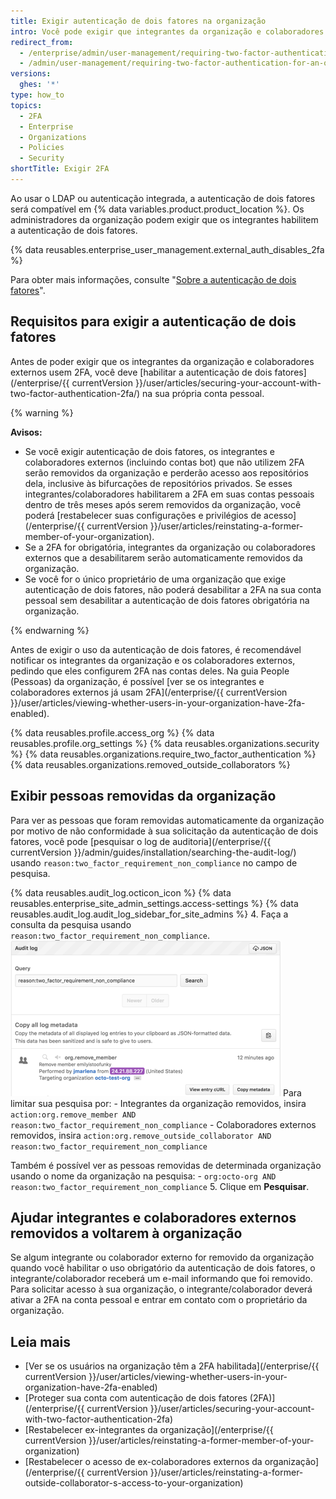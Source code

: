 ```yaml
---
title: Exigir autenticação de dois fatores na organização
intro: Você pode exigir que integrantes da organização e colaboradores externos habilitem a autenticação de dois fatores em suas contas pessoais para dificultar o acesso de elementos mal-intencionados a repositórios e configurações da organização.
redirect_from:
  - /enterprise/admin/user-management/requiring-two-factor-authentication-for-an-organization
  - /admin/user-management/requiring-two-factor-authentication-for-an-organization
versions:
  ghes: '*'
type: how_to
topics:
  - 2FA
  - Enterprise
  - Organizations
  - Policies
  - Security
shortTitle: Exigir 2FA
---
```


Ao usar o LDAP ou autenticação integrada, a autenticação de dois fatores será compatível em {% data variables.product.product_location %}. Os administradores da organização podem exigir que os integrantes habilitem a autenticação de dois fatores.

{% data reusables.enterprise_user_management.external_auth_disables_2fa %}

Para obter mais informações, consulte "[Sobre a autenticação de dois fatores](/github/authenticating-to-github/about-two-factor-authentication)".

## Requisitos para exigir a autenticação de dois fatores

Antes de poder exigir que os integrantes da organização e colaboradores externos usem 2FA, você deve [habilitar a autenticação de dois fatores](/enterprise/{{ currentVersion }}/user/articles/securing-your-account-with-two-factor-authentication-2fa/) na sua própria conta pessoal.

{% warning %}

**Avisos:**

- Se você exigir autenticação de dois fatores, os integrantes e colaboradores externos (incluindo contas bot) que não utilizem 2FA serão removidos da organização e perderão acesso aos repositórios dela, inclusive às bifurcações de repositórios privados. Se esses integrantes/colaboradores habilitarem a 2FA em suas contas pessoais dentro de três meses após serem removidos da organização, você poderá [restabelecer suas configurações e privilégios de acesso](/enterprise/{{ currentVersion }}/user/articles/reinstating-a-former-member-of-your-organization).
- Se a 2FA for obrigatória, integrantes da organização ou colaboradores externos que a desabilitarem serão automaticamente removidos da organização.
- Se você for o único proprietário de uma organização que exige autenticação de dois fatores, não poderá desabilitar a 2FA na sua conta pessoal sem desabilitar a autenticação de dois fatores obrigatória na organização.

{% endwarning %}

Antes de exigir o uso da autenticação de dois fatores, é recomendável notificar os integrantes da organização e os colaboradores externos, pedindo que eles configurem 2FA nas contas deles. Na guia People (Pessoas) da organização, é possível [ver se os integrantes e colaboradores externos já usam 2FA](/enterprise/{{ currentVersion }}/user/articles/viewing-whether-users-in-your-organization-have-2fa-enabled).

{% data reusables.profile.access_org %}
{% data reusables.profile.org_settings %}
{% data reusables.organizations.security %}
{% data reusables.organizations.require_two_factor_authentication %}
{% data reusables.organizations.removed_outside_collaborators %}

## Exibir pessoas removidas da organização

Para ver as pessoas que foram removidas automaticamente da organização por motivo de não conformidade à sua solicitação da autenticação de dois fatores, você pode [pesquisar o log de auditoria](/enterprise/{{ currentVersion }}/admin/guides/installation/searching-the-audit-log/) usando `reason:two_factor_requirement_non_compliance` no campo de pesquisa.

{% data reusables.audit_log.octicon_icon %}
{% data reusables.enterprise_site_admin_settings.access-settings %}
{% data reusables.audit_log.audit_log_sidebar_for_site_admins %}
4. Faça a consulta da pesquisa usando `reason:two_factor_requirement_non_compliance`. ![Evento de log de auditoria de ferramentas de equipe mostrando usuário removido por motivo de não conformidade com 2FA](/assets/images/help/2fa/2fa_noncompliance_stafftools_audit_log_search.png) Para limitar sua pesquisa por:
    - Integrantes da organização removidos, insira `action:org.remove_member AND reason:two_factor_requirement_non_compliance`
    - Colaboradores externos removidos, insira `action:org.remove_outside_collaborator AND reason:two_factor_requirement_non_compliance`

  Também é possível ver as pessoas removidas de determinada organização usando o nome da organização na pesquisa:
    - `org:octo-org AND reason:two_factor_requirement_non_compliance`
5. Clique em **Pesquisar**.

## Ajudar integrantes e colaboradores externos removidos a voltarem à organização

Se algum integrante ou colaborador externo for removido da organização quando você habilitar o uso obrigatório da autenticação de dois fatores, o integrante/colaborador receberá um e-mail informando que foi removido. Para solicitar acesso à sua organização, o integrante/colaborador deverá ativar a 2FA na conta pessoal e entrar em contato com o proprietário da organização.

## Leia mais

- [Ver se os usuários na organização têm a 2FA habilitada](/enterprise/{{ currentVersion }}/user/articles/viewing-whether-users-in-your-organization-have-2fa-enabled)
- [Proteger sua conta com autenticação de dois fatores (2FA)](/enterprise/{{ currentVersion }}/user/articles/securing-your-account-with-two-factor-authentication-2fa)
- [Restabelecer ex-integrantes da organização](/enterprise/{{ currentVersion }}/user/articles/reinstating-a-former-member-of-your-organization)
- [Restabelecer o acesso de ex-colaboradores externos da organização](/enterprise/{{ currentVersion }}/user/articles/reinstating-a-former-outside-collaborator-s-access-to-your-organization)

